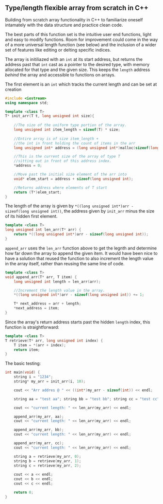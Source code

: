 ## Type/length flexible array from scratch in C++

Building from scratch array functionality in C++ to familiarize oneself intamately with the data structure and practice clean code.

The best parts of this function set is the intuitive user end functions, light and easy to modify functions.
Room for improvement could come in the way of a more universal length function (see below) and the inclusion of a wider set of features like editing or delting specific indices.

The array is initiliazed with an `int` at its start address, but returns the address past that `int` cast as a pointer to the desired type, with memory allocated for that type and the given size. This keeps the `length` address *behind* the array and accessible to functions on arrays.

The first element is an `int` which tracks the current length and can be set at creation

```cpp
#include <iostream>
using namespace std;

template <class T>
T* init_arr(T t, long unsigned int size){
	
	//The size of the uniform type portion of the array.
	long unsigned int item_length = sizeof(T) * size;
	
	//Entire array is of size item_length +
	//the int in front holding the count of items in the arr
	long unsigned int* address = (long unsigned int*)malloc(sizeof(long unsigned int) + item_length);

	//This is the current size of the array of type T
	//sitting out in front of this address index.
	*address = 0;

	//Move past the initial size element of the arr into
	void* elem_start = address + sizeof(long unsigned int);

	//Returns address where elements of T start
	return (T*)elem_start;
}
```
The length of the array is given by `*((long unsigned int*)arr - sizeof(long unsigned int))`, the address given by `init_arr` minus the size of its hidden first element.

```cpp
template <class T>
long unsigned int len_arr(T* arr) {
	return *((long unsigned int*)arr - sizeof(long unsigned int));
}
```
`append_arr` uses the `len_arr` function above to get the legnth and determine how far down the array to append the given item. It would have been nice to have a solution that reused the function to also increment the length value in the array itself, rather than reusing the same line of code.

```cpp
template <class T>
void append_arr(T* arr, T item) {
	long unsigned int length = len_arr(arr);

	//Increment the length value in the array.
	*((long unsigned int*)arr - sizeof(long unsigned int)) += 1;

	T* next_address = arr + length;
	*next_address = item;
}
```
Since the array's return  address starts past the hidden `length` index, this function is straightforward:
```cpp
template <class T>
T retrieve(T* arr, long unsigned int index) {
	T item = *(arr + index);
	return item;
}
```
The basic testing:
```cpp
int main(void) {
	string i = "1234";
	string* my_arr = init_arr(i, 10);

	cout << "Arr addres @ " << ((int*)my_arr - sizeof(int)) << endl;

	string aa = "test aa"; string bb = "test bb"; string cc = "test cc";

	cout << "current length: " << len_arr(my_arr) << endl;

	append_arr(my_arr, aa);
	cout << "current length: " << len_arr(my_arr) << endl;

	append_arr(my_arr, bb);
	cout << "current length: " << len_arr(my_arr) << endl;

	append_arr(my_arr, cc);
	cout << "current length: " << len_arr(my_arr) << endl;

	string a = retrieve(my_arr, 0);
	string b = retrieve(my_arr, 1);
	string c = retrieve(my_arr, 2);
    
	cout << a << endl;
    cout << b << endl;
    cout << c << endl;

	return 0;
}
```
